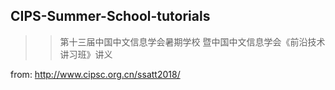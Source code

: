 ## CIPS-Summer-School-tutorials

>>第十三届中国中文信息学会暑期学校 暨中国中文信息学会《前沿技术讲习班》讲义

from: http://www.cipsc.org.cn/ssatt2018/
